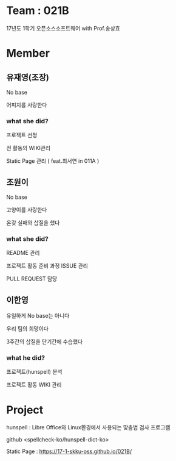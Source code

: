 # Team : 021B

17년도 1학기 오픈소스소프트웨어 with Prof.송상효

# Member 

## 유재영(조장)

No base

어피치를 사랑한다

### what she did?

프로젝트 선정

전 활동의 WIKI관리

Static Page 관리 ( feat.최서연 in 011A )


## 조원이

No base

고양이를 사랑한다

온갖 실패와 삽질을 했다

### what she did?

README 관리

프로젝트 활동 준비 과정 ISSUE 관리

PULL REQUEST 담당


## 이한영

유일하게 No base는 아니다

우리 팀의 희망이다

3주간의 삽질을 단기간에 수습했다

### what he did?

프로젝트(hunspell) 분석

프로젝트 활동 WIKI 관리


# Project

hunspell : Libre Office와 Linux환경에서 사용되는 맞춤법 검사 프로그램

github <spellcheck-ko/hunspell-dict-ko>
            
Static Page : https://17-1-skku-oss.github.io/021B/
